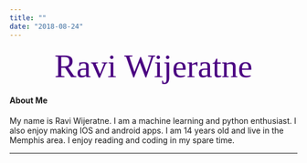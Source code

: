 ```yaml
---
title: ""
date: "2018-08-24"
---
```


<center><font color="#4B0082"><font style="font-size:6vw"><font face='Great Vibes'>Ravi Wijeratne</font></font></font></center>

#### About Me

My name is Ravi Wijeratne.
I am a machine learning and python enthusiast. I also enjoy making IOS and android apps.
I am 14 years old and live in the Memphis area.
I enjoy reading and coding in my spare time.

---

<center></a></center>